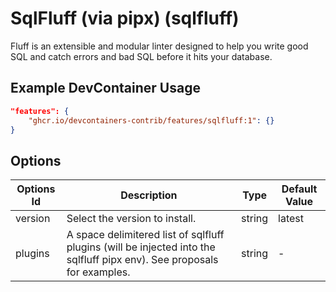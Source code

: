 
# SqlFluff (via pipx) (sqlfluff)

Fluff is an extensible and modular linter designed to help you write good SQL and catch errors and bad SQL before it hits your database.

## Example DevContainer Usage

```json
"features": {
    "ghcr.io/devcontainers-contrib/features/sqlfluff:1": {}
}
```

## Options

| Options Id | Description | Type | Default Value |
|-----|-----|-----|-----|
| version | Select the version to install. | string | latest |
| plugins | A space delimitered list of sqlfluff plugins (will be injected into the sqlfluff pipx env). See proposals for examples. | string | - |


